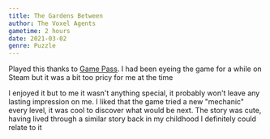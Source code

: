 ```yaml
---
title: The Gardens Between
author: The Voxel Agents
gametime: 2 hours
date: 2021-03-02
genre: Puzzle
---
```


Played this thanks to ­[Game Pass](http://xbox.com/gamepass). I had been eyeing the game for a while on Steam but it was a bit too pricy for me at the time

I enjoyed it but to me it wasn't anything special, it probably won't leave any lasting impression on me. I liked that the game tried a new "mechanic" every level, it was cool to discover what would be next. The story was cute, having lived through a similar story back in my childhood I definitely could relate to it
